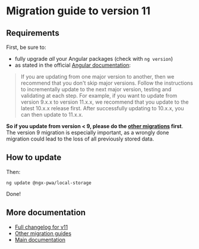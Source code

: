 # Migration guide to version 11

## Requirements

First, be sure to:
- fully upgrade *all* your Angular packages (check with `ng version`)
- as stated in the official [Angular documentation](https://angular.io/guide/releases):

> If you are updating from one major version to another, then we recommend that you don't skip major versions. Follow the instructions to incrementally update to the next major version, testing and validating at each step. For example, if you want to update from version 9.x.x to version 11.x.x, we recommend that you update to the latest 10.x.x release first. After successfully updating to 10.x.x, you can then update to 11.x.x.

**So if you update from version < 9, please do the [other migrations](../MIGRATION.md) first**.
The version 9 migration is especially important, as a wrongly done migration could lead to
the loss of all previously stored data.

## How to update

Then:

```
ng update @ngx-pwa/local-storage
```

Done!

## More documentation

- [Full changelog for v11](../CHANGELOG.md)
- [Other migration guides](../MIGRATION.md)
- [Main documentation](../README.md)
